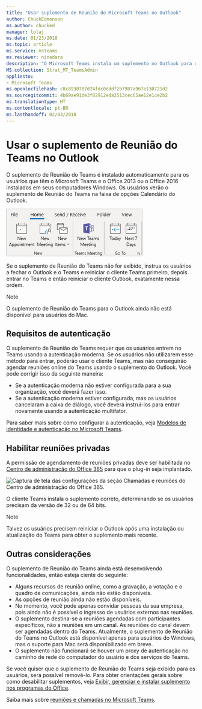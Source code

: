 ```yaml
---
title: "Usar suplemento de Reunião do Microsoft Teams no Outlook"
author: ChuckEdmonson
ms.author: chucked
manager: lolaj
ms.date: 01/23/2018
ms.topic: article
ms.service: msteams
ms.reviewer: ninadara
description: "O Microsoft Teams instala um suplemento no Outlook para que os usuários possam agendar uma reunião do Teams pelo Outlook."
MS.collection: Strat_MT_TeamsAdmin
appliesto:
- Microsoft Teams
ms.openlocfilehash: c8c8930787d74fdc0dddf2b7987a967e130721d2
ms.sourcegitcommit: 4b69ae91de3f82912eda3513cec65ae12e1ce2b2
ms.translationtype: HT
ms.contentlocale: pt-BR
ms.lasthandoff: 02/03/2018
---
```

<a name="use-the-teams-meeting-add-in-in-outlook"></a>Usar o suplemento de Reunião do Teams no Outlook
=======================================

O suplemento de Reunião do Teams é instalado automaticamente para os usuários que têm o Microsoft Teams e o Office 2013 ou o Office 2016 instalados em seus computadores Windows. Os usuários verão o suplemento de Reunião do Teams na faixa de opções Calendário do Outlook. 

![Captura de tela do suplemento do Teams na faixa de opções do Outlook.](media/Teams-add-in-for-Outlook.png)

Se o suplemento de Reunião do Teams não for exibido, instrua os usuários a fechar o Outlook e o Teams e reiniciar o cliente Teams primeiro, depois entrar no Teams e então reiniciar o cliente Outlook, exatamente nessa ordem.

> [!NOTE]
> O suplemento de Reunião do Teams para o Outlook ainda não está disponível para usuários do Mac.

## <a name="authentication-requirements"></a>Requisitos de autenticação

O suplemento de Reunião do Teams requer que os usuários entrem no Teams usando a autenticação moderna. Se os usuários não utilizarem esse método para entrar, poderão usar o cliente Teams, mas não conseguirão agendar reuniões online do Teams usando o suplemento do Outlook. Você pode corrigir isso da seguinte maneira:

- Se a autenticação moderna não estiver configurada para a sua organização, você deverá fazer isso.
- Se a autenticação moderna estiver configurada, mas os usuários cancelaram a caixa de diálogo, você deverá instruí-los para entrar novamente usando a autenticação multifator.

Para saber mais sobre como configurar a autenticação, veja [Modelos de identidade e autenticação no Microsoft Teams](identify-models-authentication.md).

## <a name="enable-private-meetings"></a>Habilitar reuniões privadas

A permissão de agendamento de reuniões privadas deve ser habilitada no [Centro de administração do Office 365](https://portal.office.com/adminportal/home) para que o plug-in seja implantado.

![Captura de tela das configurações da seção Chamadas e reuniões do Centro de administração do Office 365.](media/Enable_Microsoft_Teams_features_in_your_Office_365_organization_image9.png)

O cliente Teams instala o suplemento correto, determinando se os usuários precisam da versão de 32 ou de 64 bits.

> [!NOTE]
> Talvez os usuários precisem reiniciar o Outlook após uma instalação ou atualização do Teams para obter o suplemento mais recente.

## <a name="other-considerations"></a>Outras considerações

O suplemento de Reunião do Teams ainda está desenvolvendo funcionalidades, então esteja ciente do seguinte:
- Alguns recursos de reunião online, como a gravação, a votação e o quadro de comunicações, ainda não estão disponíveis.
- As opções de reunião ainda não estão disponíveis.
- No momento, você pode apenas convidar pessoas da sua empresa, pois ainda não é possível o ingresso de usuários externos nas reuniões.
- O suplemento destina-se a reuniões agendadas com participantes específicos, não a reuniões em um canal. As reuniões do canal devem ser agendadas dentro do Teams. Atualmente, o suplemento de Reunião do Teams no Outlook está disponível apenas para usuários do Windows, mas o suporte para Mac será disponibilizado em breve.
- O suplemento não funcionará se houver um proxy de autenticação no caminho de rede do computador do usuário e dos serviços do Teams.

Se você quiser que o suplemento de Reunião do Teams seja exibido para os usuários, será possível removê-lo. Para obter orientações gerais sobre como desabilitar suplementos, veja [Exibir, gerenciar e instalar suplemento nos programas do Office](https://support.office.com/article/View-manage-and-install-add-ins-in-Office-programs-16278816-1948-4028-91E5-76DCA5380F8D).

Saiba mais sobre [reuniões e chamadas no Microsoft Teams](https://support.office.com/article/Meetings-and-calls-d92432d5-dd0f-4d17-8f69-06096b6b48a8).

